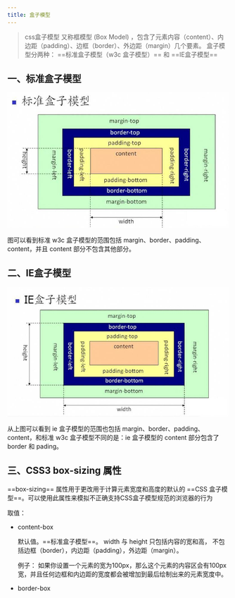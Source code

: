 ```yaml
---
title: 盒子模型
---
```


>css盒子模型 又称框模型 (Box Model) ，包含了元素内容（content）、内边距（padding）、边框（border）、外边距（margin）几个要素。
盒子模型分两种： ==标准盒子模型（w3c 盒子模型）== 和 ==IE盒子模型==

## 一、标准盒子模型
![](./images/w3c盒子模型.jpg)

图可以看到标准 w3c 盒子模型的范围包括 margin、border、padding、content，并且 content 部分不包含其他部分。

## 二、IE盒子模型

![](./images/ie盒子模型.jpg "ie盒子模型")

从上图可以看到 ie 盒子模型的范围也包括 margin、border、padding、content，和标准 w3c 盒子模型不同的是：ie 盒子模型的 content 部分包含了 border 和 pading。

## 三、CSS3 box-sizing 属性

==box-sizing== 属性用于更改用于计算元素宽度和高度的默认的 ==CSS 盒子模型==。可以使用此属性来模拟不正确支持CSS盒子模型规范的浏览器的行为

取值：

* content-box

     默认值。==标准盒子模型==。 width 与 height 只包括内容的宽和高， 不包括边框（border），内边距（padding），外边距（margin）。
	 
	 例子：  如果你设置一个元素的宽为100px，那么这个元素的内容区会有100px宽，并且任何边框和内边距的宽度都会被增加到最后绘制出来的元素宽度中。

* border-box 

     